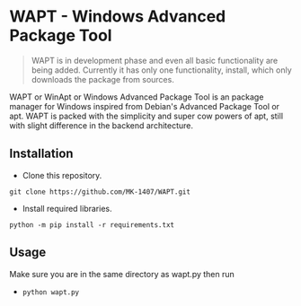 # WAPT - Windows Advanced Package Tool
> WAPT is in development phase and even all basic functionality are being added.
> Currently it has only one functionality, install, which only downloads the package
> from sources.

WAPT or WinApt or Windows Advanced Package Tool is an package manager for Windows inspired from Debian's Advanced Package Tool or apt. WAPT is packed with the simplicity and super cow powers of apt, still with slight difference in the backend architecture.

## Installation

- Clone this repository.
```
git clone https://github.com/MK-1407/WAPT.git
```
- Install required libraries.
```
python -m pip install -r requirements.txt
```

## Usage
Make sure you are in the same directory as wapt.py then run
- ```python wapt.py```